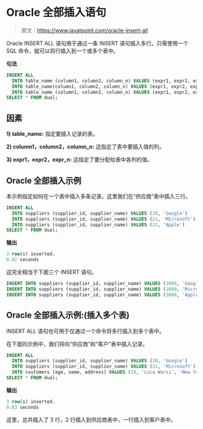 # Oracle 全部插入语句

> 原文：<https://www.javatpoint.com/oracle-insert-all>

Oracle INSERT ALL 语句用于通过一条 INSERT 语句插入多行。只需使用一个 SQL 命令，就可以将行插入到一个或多个表中。

 **句法** 

```sql
INSERT ALL
  INTO table_name (column1, column2, column_n) VALUES (expr1, expr2, expr_n)
  INTO table_name(column1, column2, column_n) VALUES (expr1, expr2, expr_n)
  INTO table_name (column1, column2, column_n) VALUES (expr1, expr2, expr_n)
SELECT * FROM dual;

```

## 因素

**1) table_name:** 指定要插入记录的表。

**2) column1，column2，column_n:** 这指定了表中要插入值的列。

**3) expr1，expr2，expr_n:** 这指定了要分配给表中各列的值。

## Oracle 全部插入示例

本示例指定如何在一个表中插入多条记录。这里我们在“供应商”表中插入三行。

```sql
INSERT ALL
  INTO suppliers (supplier_id, supplier_name) VALUES (20, 'Google')
  INTO suppliers (supplier_id, supplier_name) VALUES (21, 'Microsoft')
  INTO suppliers (supplier_id, supplier_name) VALUES (22, 'Apple')
SELECT * FROM dual;

```

**输出**

```sql
3 row(s) inserted.
0.02 seconds

```

这完全相当于下面三个 INSERT 语句。

```sql
INSERT INTO suppliers (supplier_id, supplier_name) VALUES (1000, 'Google');
INSERT INTO suppliers (supplier_id, supplier_name) VALUES (2000, 'Microsoft');
INSERT INTO suppliers (supplier_id, supplier_name) VALUES (3000, 'Apple');

```

## Oracle 全部插入示例:(插入多个表)

INSERT ALL 语句也可用于仅通过一个命令将多行插入到多个表中。

在下面的示例中，我们将向“供应商”和“客户”表中插入记录。

```sql
INSERT ALL
  INTO suppliers (supplier_id, supplier_name) VALUES (30, 'Google')
  INTO suppliers (supplier_id, supplier_name) VALUES (31, 'Microsoft')
  INTO customers (age, name, address) VALUES (29, 'Luca Warsi', 'New York')
SELECT * FROM dual;

```

**输出**

```sql
3 row(s) inserted.
0.03 seconds

```

这里，总共插入了 3 行，2 行插入到供应商表中，一行插入到客户表中。